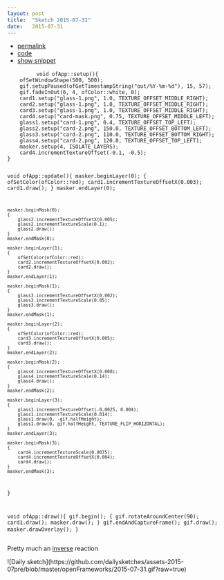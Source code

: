 ```yaml
---
layout: post
title:  "Sketch 2015-07-31"
date:   2015-07-31
---
```

<div class="code">
    <ul>
		<li><a href="{% post_url 2015-07-31-sketch %}">permalink</a></li>
		<li><a href="https://github.com/dailysketches/sketches-2015-07pre/tree/master/2015-07-31">code</a></li>
		<li><a href="#" class="snippet-button">show snippet</a></li>
	</ul>
    <pre class="snippet">
        <code class="cpp">void ofApp::setup(){
    ofSetWindowShape(500, 500);
    gif.setupPaused(ofGetTimestampString(&quot;out/%Y-%m-%d&quot;), 15, 57);
    gif.fadeInOut(6, 4, ofColor::white, 0);
    card1.setup(&quot;glass-1.png&quot;, 1.0, TEXTURE_OFFSET_MIDDLE_RIGHT);
    card2.setup(&quot;glass-1.png&quot;, 1.0, TEXTURE_OFFSET_MIDDLE_RIGHT);
    card3.setup(&quot;glass-1.png&quot;, 1.0, TEXTURE_OFFSET_MIDDLE_RIGHT);
    card4.setup(&quot;card-mask.png&quot;, 0.75, TEXTURE_OFFSET_MIDDLE_LEFT);
    glass1.setup(&quot;card-1.png&quot;, 0.4, TEXTURE_OFFSET_TOP_LEFT);
    glass2.setup(&quot;card-2.png&quot;, 150.0, TEXTURE_OFFSET_BOTTOM_LEFT);
    glass3.setup(&quot;card-2.png&quot;, 110.0, TEXTURE_OFFSET_BOTTOM_RIGHT);
    glass4.setup(&quot;card-2.png&quot;, 120.0, TEXTURE_OFFSET_TOP_LEFT);
    masker.setup(4, ISOLATE_LAYERS);
    card4.incrementTextureOffset(-0.1, -0.5);
}

void ofApp::update(){
    masker.beginLayer(0);
    {
        ofSetColor(ofColor::red);
        card1.incrementTextureOffsetX(0.003);
        card1.draw();
    }
    masker.endLayer(0);
    
    masker.beginMask(0);
    {
        glass2.incrementTextureOffsetX(0.005);
        glass2.incrementTextureScale(0.1);
        glass2.draw();
    }
    masker.endMask(0);

    masker.beginLayer(1);
    {
        ofSetColor(ofColor::red);
        card2.incrementTextureOffsetX(0.002);
        card2.draw();
    }
    masker.endLayer(1);
    
    masker.beginMask(1);
    {
        glass3.incrementTextureOffsetX(0.002);
        glass3.incrementTextureScale(0.05);
        glass3.draw();
    }
    masker.endMask(1);

    masker.beginLayer(2);
    {
        ofSetColor(ofColor::red);
        card3.incrementTextureOffsetX(0.005);
        card3.draw();
    }
    masker.endLayer(2);
    
    masker.beginMask(2);
    {
        glass4.incrementTextureOffsetX(0.008);
        glass4.incrementTextureScale(0.14);
        glass4.draw();
    }
    masker.endMask(2);

    masker.beginLayer(3);
    {
        glass1.incrementTextureOffset(-0.0025, 0.004);
        glass1.incrementTextureScale(0.014);
        glass1.draw(0, -gif.halfHeight);
        glass1.draw(0, gif.halfHeight, TEXTURE_FLIP_HORIZONTAL);
    }
    masker.endLayer(3);
    
    masker.beginMask(3);
    {
        card4.incrementTextureScale(0.0075);
        card4.incrementTextureOffsetX(0.004);
        card4.draw();
    }
    masker.endMask(3);
}

void ofApp::draw(){
    gif.begin();
    {
        gif.rotateAroundCenter(90);
        card1.draw();
        masker.draw();
    }
    gif.endAndCaptureFrame();
    gif.draw();
    masker.drawOverlay();
}</code>
    </pre>
</div>
<p class="description">Pretty much an <a href="/sketch-26-07-2015/">inverse</a> reaction</p>
![Daily sketch](https://github.com/dailysketches/assets-2015-07pre/blob/master/openFrameworks/2015-07-31.gif?raw=true)
